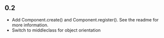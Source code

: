 ## 0.2

- Add Component.create() and Component.register(). See the readme for more information.
- Switch to middleclass for object orientation